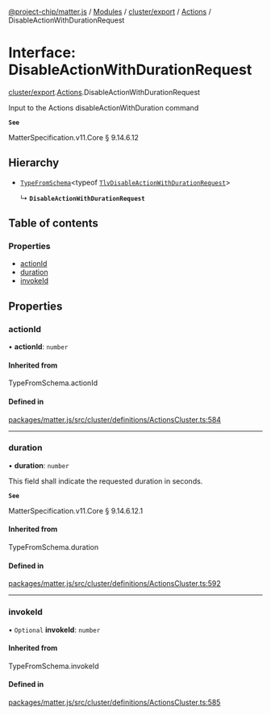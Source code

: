 [@project-chip/matter.js](../README.md) / [Modules](../modules.md) / [cluster/export](../modules/cluster_export.md) / [Actions](../modules/cluster_export.Actions.md) / DisableActionWithDurationRequest

# Interface: DisableActionWithDurationRequest

[cluster/export](../modules/cluster_export.md).[Actions](../modules/cluster_export.Actions.md).DisableActionWithDurationRequest

Input to the Actions disableActionWithDuration command

**`See`**

MatterSpecification.v11.Core § 9.14.6.12

## Hierarchy

- [`TypeFromSchema`](../modules/tlv_export.md#typefromschema)\<typeof [`TlvDisableActionWithDurationRequest`](../modules/cluster_export.Actions.md#tlvdisableactionwithdurationrequest)\>

  ↳ **`DisableActionWithDurationRequest`**

## Table of contents

### Properties

- [actionId](cluster_export.Actions.DisableActionWithDurationRequest.md#actionid)
- [duration](cluster_export.Actions.DisableActionWithDurationRequest.md#duration)
- [invokeId](cluster_export.Actions.DisableActionWithDurationRequest.md#invokeid)

## Properties

### actionId

• **actionId**: `number`

#### Inherited from

TypeFromSchema.actionId

#### Defined in

[packages/matter.js/src/cluster/definitions/ActionsCluster.ts:584](https://github.com/project-chip/matter.js/blob/6d3b6a5d957d88a9231d6ecab4bb41f8133112be/packages/matter.js/src/cluster/definitions/ActionsCluster.ts#L584)

___

### duration

• **duration**: `number`

This field shall indicate the requested duration in seconds.

**`See`**

MatterSpecification.v11.Core § 9.14.6.12.1

#### Inherited from

TypeFromSchema.duration

#### Defined in

[packages/matter.js/src/cluster/definitions/ActionsCluster.ts:592](https://github.com/project-chip/matter.js/blob/6d3b6a5d957d88a9231d6ecab4bb41f8133112be/packages/matter.js/src/cluster/definitions/ActionsCluster.ts#L592)

___

### invokeId

• `Optional` **invokeId**: `number`

#### Inherited from

TypeFromSchema.invokeId

#### Defined in

[packages/matter.js/src/cluster/definitions/ActionsCluster.ts:585](https://github.com/project-chip/matter.js/blob/6d3b6a5d957d88a9231d6ecab4bb41f8133112be/packages/matter.js/src/cluster/definitions/ActionsCluster.ts#L585)
